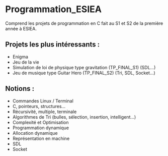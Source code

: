 # Programmation_ESIEA

Comprend les projets de programmation en C fait au S1 et S2 de la première année à ESIEA.

Projets les plus intéressants :
-------------------------------
- Enigma
- Jeu de la vie
- Simulation de loi de physique type gravitation (TP_FINAL_S1) (SDL...)
- Jeu de musique type Guitar Hero (TP_FINAL_S2) (Tri, SDL, Socket...)

Notions :
---------
- Commandes Linux / Terminal
- C, pointeurs, structures...
- Récursivité, multiple, terminale
- Algorithmes de Tri (bulles, sélection, insertion, intelligent...)
- Complexité et Optimisation
- Programmation dynamique
- Allocation dynamique
- Représentation en machine
- SDL
- Socket
